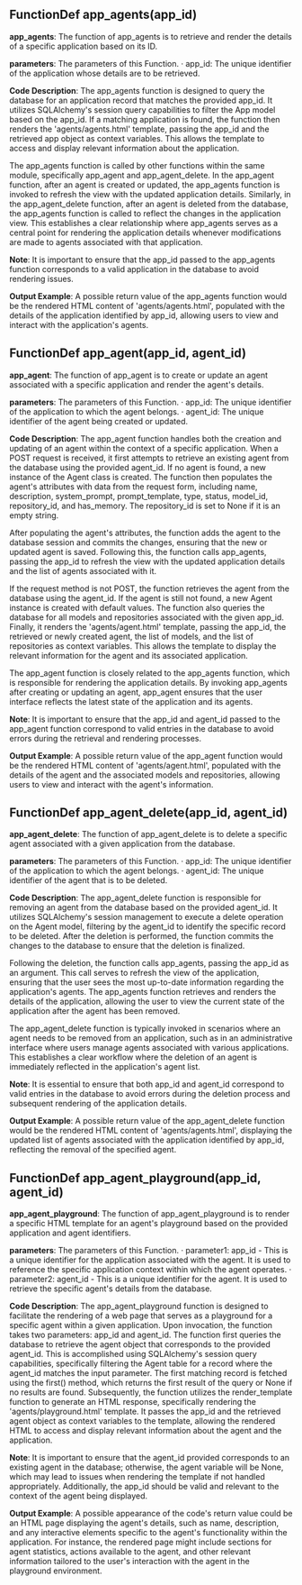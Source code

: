 ## FunctionDef app_agents(app_id)
**app_agents**: The function of app_agents is to retrieve and render the details of a specific application based on its ID.

**parameters**: The parameters of this Function.
· app_id: The unique identifier of the application whose details are to be retrieved.

**Code Description**: The app_agents function is designed to query the database for an application record that matches the provided app_id. It utilizes SQLAlchemy's session query capabilities to filter the App model based on the app_id. If a matching application is found, the function then renders the 'agents/agents.html' template, passing the app_id and the retrieved app object as context variables. This allows the template to access and display relevant information about the application.

The app_agents function is called by other functions within the same module, specifically app_agent and app_agent_delete. In the app_agent function, after an agent is created or updated, the app_agents function is invoked to refresh the view with the updated application details. Similarly, in the app_agent_delete function, after an agent is deleted from the database, the app_agents function is called to reflect the changes in the application view. This establishes a clear relationship where app_agents serves as a central point for rendering the application details whenever modifications are made to agents associated with that application.

**Note**: It is important to ensure that the app_id passed to the app_agents function corresponds to a valid application in the database to avoid rendering issues.

**Output Example**: A possible return value of the app_agents function would be the rendered HTML content of 'agents/agents.html', populated with the details of the application identified by app_id, allowing users to view and interact with the application's agents.
## FunctionDef app_agent(app_id, agent_id)
**app_agent**: The function of app_agent is to create or update an agent associated with a specific application and render the agent's details.

**parameters**: The parameters of this Function.
· app_id: The unique identifier of the application to which the agent belongs.
· agent_id: The unique identifier of the agent being created or updated.

**Code Description**: The app_agent function handles both the creation and updating of an agent within the context of a specific application. When a POST request is received, it first attempts to retrieve an existing agent from the database using the provided agent_id. If no agent is found, a new instance of the Agent class is created. The function then populates the agent's attributes with data from the request form, including name, description, system_prompt, prompt_template, type, status, model_id, repository_id, and has_memory. The repository_id is set to None if it is an empty string.

After populating the agent's attributes, the function adds the agent to the database session and commits the changes, ensuring that the new or updated agent is saved. Following this, the function calls app_agents, passing the app_id to refresh the view with the updated application details and the list of agents associated with it.

If the request method is not POST, the function retrieves the agent from the database using the agent_id. If the agent is still not found, a new Agent instance is created with default values. The function also queries the database for all models and repositories associated with the given app_id. Finally, it renders the 'agents/agent.html' template, passing the app_id, the retrieved or newly created agent, the list of models, and the list of repositories as context variables. This allows the template to display the relevant information for the agent and its associated application.

The app_agent function is closely related to the app_agents function, which is responsible for rendering the application details. By invoking app_agents after creating or updating an agent, app_agent ensures that the user interface reflects the latest state of the application and its agents.

**Note**: It is important to ensure that the app_id and agent_id passed to the app_agent function correspond to valid entries in the database to avoid errors during the retrieval and rendering processes.

**Output Example**: A possible return value of the app_agent function would be the rendered HTML content of 'agents/agent.html', populated with the details of the agent and the associated models and repositories, allowing users to view and interact with the agent's information.
## FunctionDef app_agent_delete(app_id, agent_id)
**app_agent_delete**: The function of app_agent_delete is to delete a specific agent associated with a given application from the database.

**parameters**: The parameters of this Function.
· app_id: The unique identifier of the application to which the agent belongs.
· agent_id: The unique identifier of the agent that is to be deleted.

**Code Description**: The app_agent_delete function is responsible for removing an agent from the database based on the provided agent_id. It utilizes SQLAlchemy's session management to execute a delete operation on the Agent model, filtering by the agent_id to identify the specific record to be deleted. After the deletion is performed, the function commits the changes to the database to ensure that the deletion is finalized.

Following the deletion, the function calls app_agents, passing the app_id as an argument. This call serves to refresh the view of the application, ensuring that the user sees the most up-to-date information regarding the application's agents. The app_agents function retrieves and renders the details of the application, allowing the user to view the current state of the application after the agent has been removed.

The app_agent_delete function is typically invoked in scenarios where an agent needs to be removed from an application, such as in an administrative interface where users manage agents associated with various applications. This establishes a clear workflow where the deletion of an agent is immediately reflected in the application's agent list.

**Note**: It is essential to ensure that both app_id and agent_id correspond to valid entries in the database to avoid errors during the deletion process and subsequent rendering of the application details.

**Output Example**: A possible return value of the app_agent_delete function would be the rendered HTML content of 'agents/agents.html', displaying the updated list of agents associated with the application identified by app_id, reflecting the removal of the specified agent.
## FunctionDef app_agent_playground(app_id, agent_id)
**app_agent_playground**: The function of app_agent_playground is to render a specific HTML template for an agent's playground based on the provided application and agent identifiers.

**parameters**: The parameters of this Function.
· parameter1: app_id - This is a unique identifier for the application associated with the agent. It is used to reference the specific application context within which the agent operates.
· parameter2: agent_id - This is a unique identifier for the agent. It is used to retrieve the specific agent's details from the database.

**Code Description**: The app_agent_playground function is designed to facilitate the rendering of a web page that serves as a playground for a specific agent within a given application. Upon invocation, the function takes two parameters: app_id and agent_id. The function first queries the database to retrieve the agent object that corresponds to the provided agent_id. This is accomplished using SQLAlchemy's session query capabilities, specifically filtering the Agent table for a record where the agent_id matches the input parameter. The first matching record is fetched using the first() method, which returns the first result of the query or None if no results are found. Subsequently, the function utilizes the render_template function to generate an HTML response, specifically rendering the 'agents/playground.html' template. It passes the app_id and the retrieved agent object as context variables to the template, allowing the rendered HTML to access and display relevant information about the agent and the application.

**Note**: It is important to ensure that the agent_id provided corresponds to an existing agent in the database; otherwise, the agent variable will be None, which may lead to issues when rendering the template if not handled appropriately. Additionally, the app_id should be valid and relevant to the context of the agent being displayed.

**Output Example**: A possible appearance of the code's return value could be an HTML page displaying the agent's details, such as name, description, and any interactive elements specific to the agent's functionality within the application. For instance, the rendered page might include sections for agent statistics, actions available to the agent, and other relevant information tailored to the user's interaction with the agent in the playground environment.
